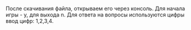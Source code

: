 После скачивания файла, открываем его через консоль.
Для начала игры - y, для выхода n.
Для ответа на вопросы используются цифры ввод цифр: 1,2,3,4.
